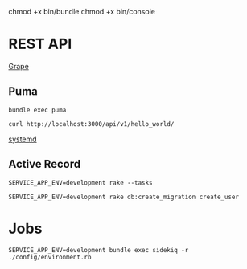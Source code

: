 

chmod +x bin/bundle
chmod +x bin/console


# REST API

[Grape](https://github.com/ruby-grape/grape/tree/v2.0.0?tab=readme-ov-file#versioning)


## Puma

```
bundle exec puma
```

```
curl http://localhost:3000/api/v1/hello_world/
```

[systemd](https://github.com/puma/puma/blob/master/docs/systemd.md)


## Active Record

```shell
SERVICE_APP_ENV=development rake --tasks
```

```shell
SERVICE_APP_ENV=development rake db:create_migration create_user
```


# Jobs

```shell
SERVICE_APP_ENV=development bundle exec sidekiq -r ./config/environment.rb
```
